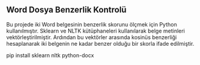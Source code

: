 ## Word Dosya Benzerlik Kontrolü
Bu projede iki Word belgesinin benzerlik skorunu ölçmek için Python kullanılmıştır. Sklearn ve NLTK kütüphaneleri kullanılarak belge metinleri vektörleştirilmiştir. Ardından bu vektörler arasında kosinüs benzerliği hesaplanarak iki belgenin ne kadar benzer olduğu bir skorla ifade edilmiştir.

pip install sklearn nltk python-docx
